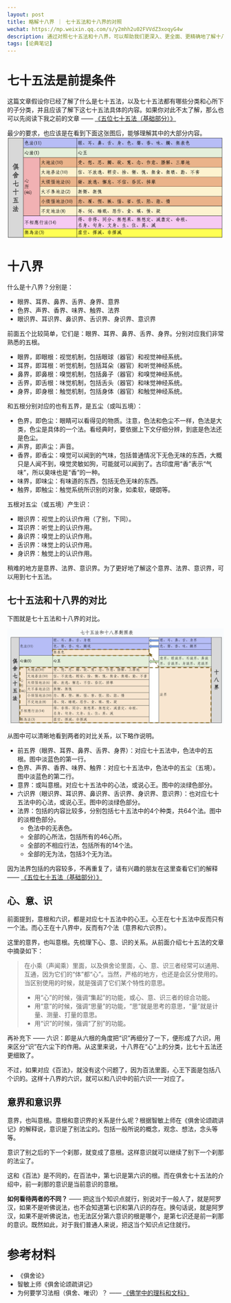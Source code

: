 ```yaml
---
layout: post
title: 略解十八界 ｜ 七十五法和十八界的对照
wechat: https://mp.weixin.qq.com/s/y2mhh2u02FVVdZ3xoqyG4w
description: 通过对照七十五法和十八界，可以帮助我们更深入、更全面、更精确地了解十八界。
tags: [论典笔记]
---
```


# 七十五法是前提条件

这篇文章假设你已经了解了什么是七十五法，以及七十五法都有哪些分类和心所下的子分类，并且应该了解下这七十五法具体的内容。如果你对此不太了解，那么也可以先阅读下我之前的文章 —— [《五位七十五法（基础部分）》](https://mp.weixin.qq.com/s/chSlBrFIIE2vLnN1Q-FoGg)

最少的要求，也应该是在看到下面这张图后，能够理解其中的大部分内容。
![俱舍七十五法](../images/img-75b.png)

# 十八界

什么是十八界？分别是：
* 眼界、耳界、鼻界、舌界、身界、意界
* 色界、声界、香界、味界、触界、法界
* 眼识界、耳识界、鼻识界、舌识界、身识界、意识界

前面五个比较简单，它们是：眼界、耳界、鼻界、舌界、身界。分别对应我们非常熟悉的五根。
* 眼界，即眼根：视觉机制，包括眼球（器官）和视觉神经系统。 
* 耳界，即耳根：听觉机制，包括耳朵（器官）和听觉神经系统。
* 鼻界，即鼻根：嗅觉机制，包括鼻子（器官）和嗅觉神经系统。
* 舌界，即舌根：味觉机制，包括舌头（器官）和味觉神经系统。
* 身界，即身根：触觉机制，包括身体（器官）和触觉神经系统。

和五根分别对应的也有五界，是五尘（或叫五境）：
* 色界，即色尘：眼睛可以看得见的物质。注意，色法和色尘不一样，色法是大类，色尘是具体的一个法。看经典时，要依据上下文仔细分辨，到底是色法还是色尘。
* 声界，即声尘：声音。
* 香界，即香尘：嗅觉可以闻到的气味，包括普通情况下无色无味的东西，大概只是人闻不到，嗅觉灵敏如狗，可能就可以闻到了。古印度用“香”表示“气味”，所以臭味也是“香”的一种。
* 味界，即味尘：有味道的东西，包括无色无味的东西。
* 触界，即触尘：触觉系统所识别的对象，如柔软，硬朗等。

五根对五尘（或五境）产生识：
* 眼识界：视觉上的认识作用（了别，下同）。
* 耳识界：听觉上的认识作用。
* 鼻识界：嗅觉上的认识作用。
* 舌识界：味觉上的认识作用。
* 身识界：触觉上的认识作用。

稍难的地方是意界、法界、意识界。为了更好地了解这个意界、法界、意识界，可以用到七十五法。

## 七十五法和十八界的对比

下图就是七十五法和十八界的对比。

![七十五法和十八界的对比](../images/img-75-v-18.png)

从图中可以清晰地看到两者的对比关系，以下略作说明。

* 前五界（眼界、耳界、鼻界、舌界、身界）：对应七十五法中，色法中的五根。图中淡蓝色的第一行。
* 色界、声界、香界、味界、触界：对应七十五法中，色法中的五尘（五境）。图中淡蓝色的第二行。
* 意界：或叫意根。对应七十五法中的心法，或说心王。图中的淡绿色部分。
* 六识界（眼识界、耳识界、鼻识界、舌识界、身识界、意识界）：也对应七十五法中的心法，或说心王。图中的淡绿色部分。
* 法界：包括的内容比较多，分别包括七十五法中的4个种类，共64个法。图中的淡橙色部分。
  * 色法中的无表色。
  * 全部的心所法，包括所有的46心所。
  * 全部的不相应行法，包括所有的14个法。
  * 全部的无为法，包括3个无为法。

因为法界包括的内容较多，不再重复了，请有兴趣的朋友在这里查看它们的解释 —— [《五位七十五法（基础部分）》](https://mp.weixin.qq.com/s/chSlBrFIIE2vLnN1Q-FoGg)

## 心、意、识

前面提到，意根和六识，都是对应七十五法中的心王。心王在七十五法中反而只有一个法。而心王在十八界中，反而有7个法（意界和六识界）。

这里的意界，也叫意根。先梳理下心、意、识的关系。从前面介绍七十五法的文章中摘录如下：

> 在小乘（声闻乘）里面，以及俱舍论里面，心、意、识三者经常可以通用、互通，因为它们的“体”都“心”。当然，严格的地方，也还是会区分使用的。当区别使用的时候，就是强调了它们某个特性的意思。
> * 用“心”的时候，强调“集起”的功能，或心、意、识三者的综合功能。
> * 用“意”的时候，强调“思量”的功能，“思”就是思考的意思，“量”就是计量、测量、打量的意思。
> * 用“识”的时候，强调“了别”的功能。

再补充下 —— 六识：即是从六根的角度把“识”再细分了一下，便形成了六识，用来区分“识”在六尘下的作用。从这里来说，十八界在“心”上的分类，比七十五法还更细致了。

不过，如果对应《百法》，就没有这个问题了，因为百法里面，心王下面是包括八个识的。这样十八界的六识，就可以和八识中的前六识一一对应了。

## 意界和意识界

意界，也叫意根。意根和意识界的关系是什么呢？根据智敏上师在《俱舍论颂疏讲记》的解释说，意识是了别法尘的。包括一般所说的概念，观念、想法，念头等等。

意识了别之后的下一个刹那，就变成了意根。这样意识就可以继续了别下一个刹那的法尘了。

这和《百法》是不同的，在百法中，第七识是第六识的根。而在俱舍七十五法的介绍中，前一刹那的意识是当前意识的意根。

**如何看待两者的不同？** —— 把这当个知识点就行，别说对于一般人了，就是阿罗汉，如果不是听佛说法，也不会知道第七识和第八识的存在。换句话说，就是阿罗汉，如果不是听佛说法，也无法区分第六意识的根是哪个，是第七识还是前一刹那的意识。既然如此，对于我们普通人来说，把这当个知识点记住就行。

# 参考材料

* 《俱舍论》
* 智敏上师《俱舍论颂疏讲记》
* 为何要学习法相（俱舍、唯识）？ —— [《佛学中的理科和文科》](https://mp.weixin.qq.com/s/YZ-UaEJE9ICBnpapzVq3OQ)

